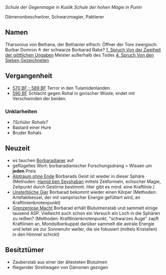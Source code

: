 *Schule der Gegenmagie in Kuslik*
*Schule der hohen Magie in Punin*

Dämenonbeschwörer, Schwarzmagier, Paktierer 

## Namen
Tharsonius von Bethana, der Bethanier
elfisch: Öffner der Tore
zwergisch: Burbar Domron ≙ der schwarze Borbarad
Rabe? [1. Spruch Von der Zweiheit der göttlichen Ungaben](Prophezeihung%20und%20Deutung#1.%20Spruch%20Von%20der%20Zweiheit%20der%20göttlichen%20Ungaben)
Meister außerhalb des Todes [4. Spruch Von den Sieben Gezeichneten](Prophezeihung%20und%20Deutung#4.%20Spruch%20Von%20den%20Sieben%20Gezeichneten)
## Vergangenheit
* [570 BF - 589 BF](Geschichte.md#570%20BF%20-%20589%20BF) Terror in den Tulamidenlanden
* [590 BF](Geschichte.md#590%20BF) Schlacht gegen Rohal in gorischer Wüste, endet mit Verschwinden der beiden.

### Unklarheiten
* *?Schüler Rohals?*
* Bastard einer Hure
* Bruder Rohals

## Neuzeit
* es tauchen [Borbaradianer](Notizen/Borbaradianer.md) auf
* geflügeltes Wort: borbaradianischer Forschungsdrang = Wissen um **jeden** Preis
* [Alptraum ohne Ende](Geschichte.md#Alptraum%20ohne%20Ende) Borbarads Geist ist wieder in dieser Sphäre (Methoden: [Hamid ben Seyshaban](Personen.md#Hamid%20ben%20Seyshaban) mittels Zeitformeln, echsicher Magie, Zeitpunkt durch Gestirne bestimmt. Hier gibt es mind. eine Kraftlinie.)
* [Unsterbliche Gier](Geschichte.md#Unsterbliche%20Gier) Borbarad bekommt wieder einen Körper (Methoden: Artefaktkessel, der mit vampirischer Energie gefüttert wird, an Kraftlinienknotenpunkt)
* [Grenzenlose Macht](Geschichte.md#Grenzenlose%20Macht) Borbarad erhält Blutulmenstab und sammelt einige tausend ASP. Vielleicht auch schon ein Versuch ein Loch in die Sphären zu reißen? (Methoden: Kraftlinienknotenpunkt, "schwarzes Auge" zapft Kraftlinien an, Mondsilberkuppel darüber sammelt die astrale Energie und leitet sie zur Sonnenuhr weiter, die sie fokusiert (mittels Kristallen) in den Himmel schickt)
## Besitztümer
* Zauberstab aus einer der ältesteten Blutulmen
* fliegender Streitwagen von Dämonen gezogen